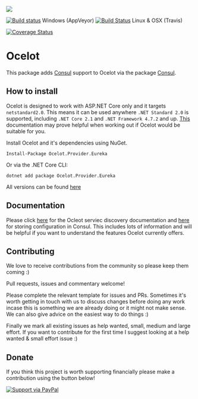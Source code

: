 [<img src="http://threemammals.com/images/ocelot_logo.png">](http://threemammals.com/ocelot)

[![Build status](https://ci.appveyor.com/api/projects/status/ab41so5nqc3g1ox9?svg=true)](https://ci.appveyor.com/project/TomPallister/ocelot-provider-eureka) Windows (AppVeyor)
[![Build Status](https://travis-ci.org/ThreeMammals/Ocelot.Provider.Eureka.svg?branch=develop)](https://travis-ci.org/ThreeMammals/Ocelot.Provider.Eureka) Linux & OSX (Travis)

[![Coverage Status](https://coveralls.io/repos/github/ThreeMammals/Ocelot.Provider.Eureka/badge.svg)](https://coveralls.io/github/ThreeMammals/Ocelot.Provider.Eureka)

# Ocelot

This package adds [Consul](https://www.consul.io/) support to Ocelot via the package [Consul](https://github.com/PlayFab/consuldotnet).

## How to install

Ocelot is designed to work with ASP.NET Core only and it targets `netstandard2.0`. This means it can be used anywhere `.NET Standard 2.0` is supported, including `.NET Core 2.1` and `.NET Framework 4.7.2` and up. [This](https://docs.microsoft.com/en-us/dotnet/standard/net-standard) documentation may prove helpful when working out if Ocelot would be suitable for you.

Install Ocelot and it's dependencies using NuGet. 

`Install-Package Ocelot.Provider.Eureka`

Or via the .NET Core CLI:

`dotnet add package Ocelot.Provider.Eureka`

All versions can be found [here](https://www.nuget.org/packages/Ocelot.Provider.Eureka/)

## Documentation

Please click [here](http://ocelot.readthedocs.io/en/latest/features/servicediscovery.html) for the Ocleot serviec discovery documentation and [here](http://ocelot.readthedocs.io/en/latest/features/configuration.html#store-configuration-in-consul) for storing configuration in Consul. This includes lots of information and will be helpful if you want to understand the features Ocelot currently offers.

## Contributing

We love to receive contributions from the community so please keep them coming :) 

Pull requests, issues and commentary welcome!

Please complete the relevant template for issues and PRs. Sometimes it's worth getting in touch with us to discuss changes 
before doing any work incase this is something we are already doing or it might not make sense. We can also give
advice on the easiest way to do things :)

Finally we mark all existing issues as help wanted, small, medium and large effort. If you want to contribute for the first time I suggest looking at a help wanted & small effort issue :)

## Donate

If you think this project is worth supporting financially please make a contribution using the button below!

[![Support via PayPal](https://cdn.rawgit.com/twolfson/paypal-github-button/1.0.0/dist/button.svg)](https://www.paypal.me/ThreeMammals/)


